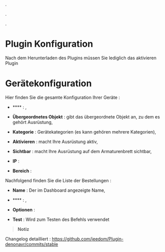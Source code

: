 . 

. 

.

Plugin Konfiguration 
=======================

Nach dem Herunterladen des Plugins müssen Sie lediglich das aktivieren
Plugin

Gerätekonfiguration 
=============================




Hier finden Sie die gesamte Konfiguration Ihrer Geräte :

-   **** : ,

-   **Übergeordnetes Objekt** : gibt das übergeordnete Objekt an, zu dem es gehört
    Ausrüstung,

-   **Kategorie** : Gerätekategorien (es kann gehören
    mehrere Kategorien),

-   **Aktivieren** : macht Ihre Ausrüstung aktiv,

-   **Sichtbar** : macht Ihre Ausrüstung auf dem Armaturenbrett sichtbar,

-   **IP** : 

-   **Bereich** : 

Nachfolgend finden Sie die Liste der Bestellungen :

-   **Name** : Der im Dashboard angezeigte Name,

-   **** : 
    ,

-   **Optionen** : 
    

-   **Test** : Wird zum Testen des Befehls verwendet

> **Notiz**
>
> 
> 

Changelog detailliert :
<https://github.com/jeedom/Plugin-denonavr/commits/stable>
